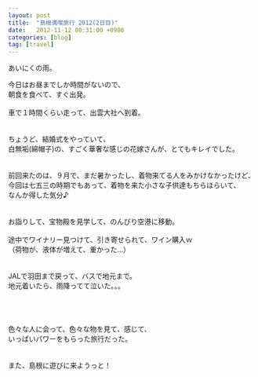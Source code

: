 ```yaml
---
layout: post
title:  "島根満喫旅行 2012(2日目)"
date:   2012-11-12 00:31:00 +0900
categories: [blog]
tag: [travel]
---
```

あいにくの雨。

今日はお昼までしか時間がないので、<br />
朝食を食べて、すぐ出発。<br />
<br />
車で１時間くらい走って、出雲大社へ到着。<br />
<br />
<br />
ちょうど、結婚式をやっていて、<br />
白無垢(綿帽子)の、すごく華奢な感じの花嫁さんが、とてもキレイでした。<br />
<br />
<br />
前回来たのは、９月で、まだ暑かったし、着物来てる人をみかけなかったけど、<br />
今回は七五三の時期でもあって、着物を来た小さな子供達もちらほらいて、<br />
なんか得した気分♪<br />
<br />
<br />
お詣りして、宝物殿を見学して、のんびり空港に移動。<br />
<br />
途中でワイナリー見つけて、引き寄せられて、ワイン購入ｗ<br />
（荷物が、液体が増えて、重かった…）<br />
<br />
<br />
JALで羽田まで戻って、バスで地元まで。<br />
地元着いたら、雨降ってて泣いた。。。<br />
<br />
<br />
<br />
<br />
色々な人に会って、色々な物を見て、感じて、<br />
いっぱいパワーをもらった旅行だった。<br />
<br />
<br />
また、島根に遊びに来ようっと！
